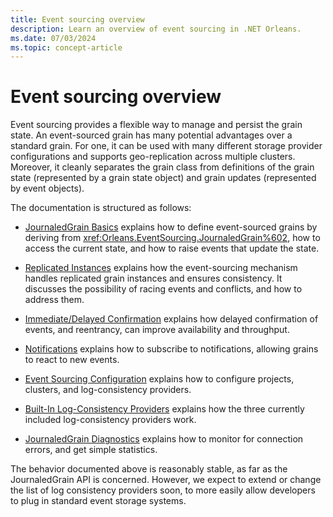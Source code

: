 ```yaml
---
title: Event sourcing overview
description: Learn an overview of event sourcing in .NET Orleans.
ms.date: 07/03/2024
ms.topic: concept-article
---
```


# Event sourcing overview

Event sourcing provides a flexible way to manage and persist the grain state. An event-sourced grain has many potential advantages over a standard grain. For one, it can be used with many different storage provider configurations and supports geo-replication across multiple clusters. Moreover, it cleanly separates the grain class from definitions of the grain state (represented by a grain state object) and grain updates (represented by event objects).

The documentation is structured as follows:

* [JournaledGrain Basics](journaledgrain-basics.md) explains how to define event-sourced grains by deriving from <xref:Orleans.EventSourcing.JournaledGrain%602>, how to access the current state, and how to raise events that update the state.

* [Replicated Instances](replicated-instances.md) explains how the event-sourcing mechanism handles replicated grain instances and ensures consistency. It discusses the possibility of racing events and conflicts, and how to address them.

* [Immediate/Delayed Confirmation](immediate-vs-delayed-confirmation.md) explains how delayed confirmation of events, and reentrancy, can improve availability and throughput.

* [Notifications](notifications.md) explains how to subscribe to notifications, allowing grains to react to new events.

* [Event Sourcing Configuration](event-sourcing-configuration.md) explains how to configure projects, clusters, and log-consistency providers.

* [Built-In Log-Consistency Providers](log-consistency-providers.md) explains how the three currently included log-consistency providers work.

* [JournaledGrain Diagnostics](journaledgrain-diagnostics.md) explains how to monitor for connection errors, and get simple statistics.

The behavior documented above is reasonably stable, as far as the JournaledGrain API is concerned. However, we expect to extend or change the list of log consistency providers soon, to more easily allow developers to plug in standard event storage systems.
